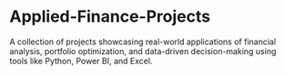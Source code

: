 # Applied-Finance-Projects
A collection of projects showcasing real-world applications of financial analysis, portfolio optimization, and data-driven decision-making using tools like Python, Power BI, and Excel.
